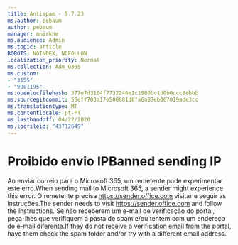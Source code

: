 ```yaml
---
title: Antispam - 5.7.23
ms.author: pebaum
author: pebaum
manager: mnirkhe
ms.audience: Admin
ms.topic: article
ROBOTS: NOINDEX, NOFOLLOW
localization_priority: Normal
ms.collection: Adm_O365
ms.custom:
- "3155"
- "9001195"
ms.openlocfilehash: 377e7d3164f7732246e1c1980bc1d0b0ccc8ebbb
ms.sourcegitcommit: 55eff703a17e500681d8fa6a87eb067019ade3cc
ms.translationtype: MT
ms.contentlocale: pt-PT
ms.lasthandoff: 04/22/2020
ms.locfileid: "43712649"
---
```

# <a name="banned-sending-ip"></a><span data-ttu-id="bff95-102">Proibido envio IP</span><span class="sxs-lookup"><span data-stu-id="bff95-102">Banned sending IP</span></span>

<span data-ttu-id="bff95-103">Ao enviar correio para o Microsoft 365, um remetente pode experimentar este erro.</span><span class="sxs-lookup"><span data-stu-id="bff95-103">When sending mail to Microsoft 365, a sender might experience this error.</span></span> <span data-ttu-id="bff95-104">O remetente precisa https://sender.office.com visitar e seguir as instruções.</span><span class="sxs-lookup"><span data-stu-id="bff95-104">The sender needs to visit https://sender.office.com and follow the instructions.</span></span>  <span data-ttu-id="bff95-105">Se não receberem um e-mail de verificação do portal, peça-lhes que verifiquem a pasta de spam e/ou tentem com um endereço de e-mail diferente.</span><span class="sxs-lookup"><span data-stu-id="bff95-105">If they do not receive a verification email from the portal, have them check the spam folder and/or try with a different email address.</span></span>
